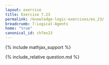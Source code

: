 ```yaml
---
layout: exercise
title: Exercise 7.23
permalink: /knowledge-logic-exercises/ex_23/
breadcrumb: 7-Logical-Agents
home: "true"
canonical_id: ch7ex23
---
```


{% include mathjax_support %}

<div id="hiddden">{% include_relative question.md %}</div>
